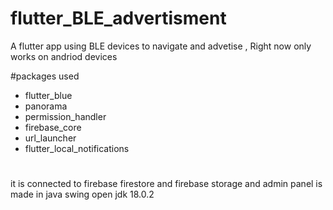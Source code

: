 # flutter_BLE_advertisment

A flutter app using BLE devices to navigate and advetise , Right now only works on andriod devices



#packages used
  * flutter_blue
  * panorama
  * permission_handler
  * firebase_core
  * url_launcher
  * flutter_local_notifications
  
  #
  it is connected to firebase firestore and firebase storage and admin panel is made in java swing open jdk 18.0.2
